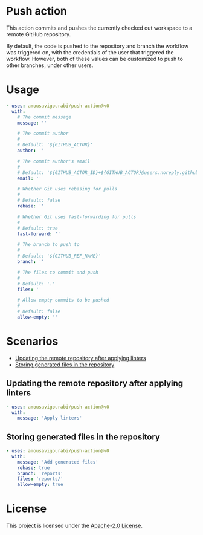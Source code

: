 # Push action

This action commits and pushes the currently checked out workspace to a remote GitHub repository.

By default, the code is pushed to the repository and branch the workflow was triggered on,
with the credentials of the user that triggered the workflow.
However, both of these values can be customized to push to other branches, under other users.

# Usage

```yaml
- uses: amousavigourabi/push-action@v0
  with:
    # The commit message
    message: ''

    # The commit author
    #
    # Default: '${GITHUB_ACTOR}'
    author: ''

    # The commit author's email
    #
    # Default: '${GITHUB_ACTOR_ID}+${GITHUB_ACTOR}@users.noreply.github.com'
    email: ''

    # Whether Git uses rebasing for pulls
    #
    # Default: false
    rebase: ''

    # Whether Git uses fast-forwarding for pulls
    #
    # Default: true
    fast-forward: ''

    # The branch to push to
    #
    # Default: '${GITHUB_REF_NAME}'
    branch: ''

    # The files to commit and push
    #
    # Default: '.'
    files: ''

    # Allow empty commits to be pushed
    #
    # Default: false
    allow-empty: ''
```

# Scenarios

- [Updating the remote repository after applying linters](#Updating-the-remote-repository-after-applying-linters)
- [Storing generated files in the repository](#Storing-generated-files-in-the-repository)

## Updating the remote repository after applying linters

```yaml
- uses: amousavigourabi/push-action@v0
  with:
    message: 'Apply linters'
```

## Storing generated files in the repository

```yaml
- uses: amousavigourabi/push-action@v0
  with:
    message: 'Add generated files'
    rebase: true
    branch: 'reports'
    files: 'reports/'
    allow-empty: true
```

# License

This project is licensed under the [Apache-2.0 License](LICENSE).
